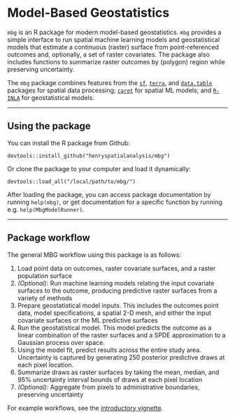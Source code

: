 # Model-Based Geostatistics

`mbg` is an R package for modern model-based geostatistics. `mbg` provides a simple interface to run spatial machine learning models and geostatistical models that estimate a continuous (raster) surface from point-referenced outcomes and, optionally, a set of raster covariates. The package also includes functions to summarize raster outcomes by (polygon) region while preserving uncertainty.

The `mbg` package combines features from the [`sf`](https://r-spatial.github.io/sf/), [`terra`](https://rspatial.github.io/terra/), and [`data.table`](https://cran.r-project.org/web/packages/data.table/) packages for spatial data processing; [`caret`](https://topepo.github.io/caret/) for spatial ML models; and [`R-INLA`](http://r-inla.org/) for geostatistical models.

---

## Using the package

You can install the R package from Github:

```devtools::install_github("henryspatialanalysis/mbg")```

Or clone the package to your computer and load it dynamically:

```devtools::load_all("/local/path/to/mbg/")```

After loading the package, you can access package documentation by running `help(mbg)`, or get documentation for a specific function by running e.g. `help(MbgModelRunner)`.

---

## Package workflow

The general MBG workflow using this package is as follows:

1. Load point data on outcomes, raster covariate surfaces, and a raster population surface
2. _(Optional):_ Run machine learning models relating the input covariate surfaces to the outcome, producing predictive raster surfaces from a variety of methods
3. Prepare geostatistical model inputs. This includes the outcomes point data, model specifications, a spatial 2-D mesh, and either the input covariate surfaces or the ML predictive surfaces
4. Run the geostatistical model. This model predicts the outcome as a linear combination of the raster surfaces and a SPDE approximation to a Gaussian process over space.
5. Using the model fit, predict results across the entire study area. Uncertainty is captured by generating 250 posterior predictive draws at each pixel location.
6. Summarize draws as raster surfaces by taking the mean, median, and 95% uncertainty interval bounds of draws at each pixel location
7. _(Optional):_ Aggregate from pixels to administrative boundaries, preserving uncertainty

For example workflows, see the [introductory vignette](https://henryspatialanalysis.github.io/mbg/articles/mbg.html).
